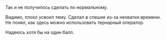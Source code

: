 Так и не получилось сделать по нормальному.

Видимо, плохо усвоил тему. Сделал в спешке из-за нехватки времени. Не понял, как здесь можно использовать тернарный оператор.

Надеюсь хотя бы на один балл.
